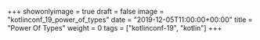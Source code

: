 +++
showonlyimage = true
draft = false
image = "kotlinconf_19_power_of_types"
date = "2019-12-05T11:00:00+00:00"
title = "Power Of Types"
weight = 0
tags = ["kotlinconf-19", "kotlin"]
+++
